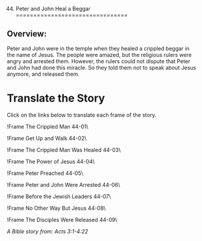 44. Peter and John Heal a Beggar
================================

Overview:
---------

Peter and John were in the temple when they healed a crippled beggar
in the name of Jesus. The people were amazed, but the religious rulers
were angry and arrested them. However, the rulers could not dispute that
Peter and John had done this miracle. So they told them not to speak
about Jesus anymore, and released them.

Translate the Story
===================

Click on the links below to translate each frame of the story.

!Frame
 The Crippled Man 44-01\

!Frame
 Get Up and Walk 44-02\

!Frame
 The Crippled Man Was Healed 44-03\

!Frame
 The Power of Jesus 44-04\

!Frame
 Peter Preached 44-05\

!Frame
 Peter and John Were Arrested 44-06\

!Frame
 Before the Jewish Leaders 44-07\

!Frame
 No Other Way But Jesus 44-08\

!Frame
 The Disciples Were Released 44-09\

*A Bible story from: Acts 3:1-4:22*

